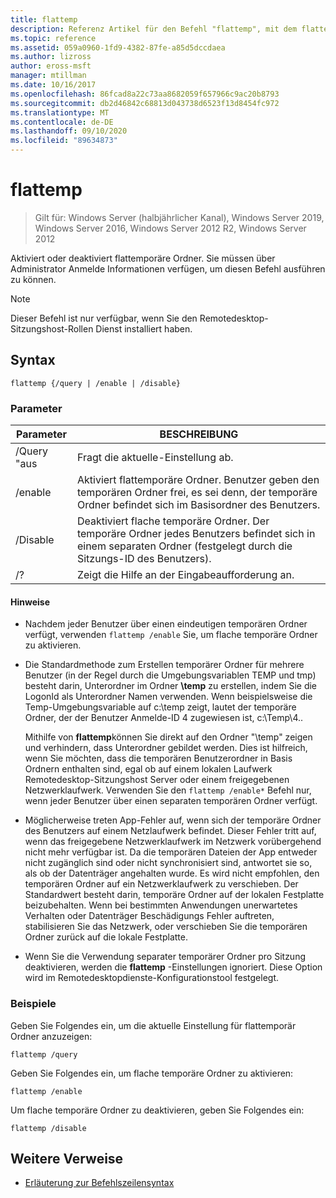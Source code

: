 ```yaml
---
title: flattemp
description: Referenz Artikel für den Befehl "flattemp", mit dem flattemporäre Ordner aktiviert oder deaktiviert werden.
ms.topic: reference
ms.assetid: 059a0960-1fd9-4382-87fe-a85d5dccdaea
ms.author: lizross
author: eross-msft
manager: mtillman
ms.date: 10/16/2017
ms.openlocfilehash: 86fcad8a22c73aa8682059f657966c9ac20b8793
ms.sourcegitcommit: db2d46842c68813d043738d6523f13d8454fc972
ms.translationtype: MT
ms.contentlocale: de-DE
ms.lasthandoff: 09/10/2020
ms.locfileid: "89634873"
---
```

# <a name="flattemp"></a>flattemp

> Gilt für: Windows Server (halbjährlicher Kanal), Windows Server 2019, Windows Server 2016, Windows Server 2012 R2, Windows Server 2012

Aktiviert oder deaktiviert flattemporäre Ordner. Sie müssen über Administrator Anmelde Informationen verfügen, um diesen Befehl ausführen zu können.

> [!NOTE]
> Dieser Befehl ist nur verfügbar, wenn Sie den Remotedesktop-Sitzungshost-Rollen Dienst installiert haben.

## <a name="syntax"></a>Syntax

```
flattemp {/query | /enable | /disable}
```

### <a name="parameters"></a>Parameter

| Parameter | BESCHREIBUNG |
| --------- | ----------- |
| /Query "aus | Fragt die aktuelle-Einstellung ab. |
| /enable | Aktiviert flattemporäre Ordner. Benutzer geben den temporären Ordner frei, es sei denn, der temporäre Ordner befindet sich im Basisordner des Benutzers. |
| /Disable | Deaktiviert flache temporäre Ordner. Der temporäre Ordner jedes Benutzers befindet sich in einem separaten Ordner (festgelegt durch die Sitzungs-ID des Benutzers). |
| /? | Zeigt die Hilfe an der Eingabeaufforderung an. |

#### <a name="remarks"></a>Hinweise

- Nachdem jeder Benutzer über einen eindeutigen temporären Ordner verfügt, verwenden `flattemp /enable` Sie, um flache temporäre Ordner zu aktivieren.

- Die Standardmethode zum Erstellen temporärer Ordner für mehrere Benutzer (in der Regel durch die Umgebungsvariablen TEMP und tmp) besteht darin, Unterordner im Ordner **\temp** zu erstellen, indem Sie die LogonId als Unterordner Namen verwenden. Wenn beispielsweise die Temp-Umgebungsvariable auf c:\temp zeigt, lautet der temporäre Ordner, der der Benutzer Anmelde-ID 4 zugewiesen ist, c:\Temp\4..

    Mithilfe von **flattemp**können Sie direkt auf den Ordner "\temp" zeigen und verhindern, dass Unterordner gebildet werden. Dies ist hilfreich, wenn Sie möchten, dass die temporären Benutzerordner in Basis Ordnern enthalten sind, egal ob auf einem lokalen Laufwerk Remotedesktop-Sitzungshost Server oder einem freigegebenen Netzwerklaufwerk. Verwenden Sie den `flattemp /enable*` Befehl nur, wenn jeder Benutzer über einen separaten temporären Ordner verfügt.

- Möglicherweise treten App-Fehler auf, wenn sich der temporäre Ordner des Benutzers auf einem Netzlaufwerk befindet. Dieser Fehler tritt auf, wenn das freigegebene Netzwerklaufwerk im Netzwerk vorübergehend nicht mehr verfügbar ist. Da die temporären Dateien der App entweder nicht zugänglich sind oder nicht synchronisiert sind, antwortet sie so, als ob der Datenträger angehalten wurde. Es wird nicht empfohlen, den temporären Ordner auf ein Netzwerklaufwerk zu verschieben. Der Standardwert besteht darin, temporäre Ordner auf der lokalen Festplatte beizubehalten. Wenn bei bestimmten Anwendungen unerwartetes Verhalten oder Datenträger Beschädigungs Fehler auftreten, stabilisieren Sie das Netzwerk, oder verschieben Sie die temporären Ordner zurück auf die lokale Festplatte.

- Wenn Sie die Verwendung separater temporärer Ordner pro Sitzung deaktivieren, werden die **flattemp** -Einstellungen ignoriert. Diese Option wird im Remotedesktopdienste-Konfigurationstool festgelegt.

### <a name="examples"></a>Beispiele

Geben Sie Folgendes ein, um die aktuelle Einstellung für flattemporär Ordner anzuzeigen:

```
flattemp /query
```

Geben Sie Folgendes ein, um flache temporäre Ordner zu aktivieren:

```
flattemp /enable
```

Um flache temporäre Ordner zu deaktivieren, geben Sie Folgendes ein:

```
flattemp /disable
```

## <a name="additional-references"></a>Weitere Verweise

- [Erläuterung zur Befehlszeilensyntax](command-line-syntax-key.md)

